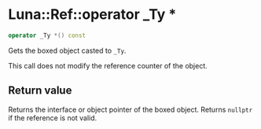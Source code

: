 # Luna::Ref::operator _Ty *

```c++
operator _Ty *() const
```

Gets the boxed object casted to `_Ty`. 

This call does not modify the reference counter of the object. 

## Return value
Returns the interface or object pointer of the boxed object. Returns `nullptr` if the reference is not valid. 

